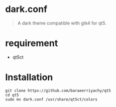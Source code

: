 # dark.conf
> A dark theme compatible with gtk4 for qt5.
# requirement
- qt5ct
# Installation 
```
git clone https://github.com/baraeerriyachy/qt5
cd qt5
sudo mv dark.conf /usr/share/qt5ct/colors
```

